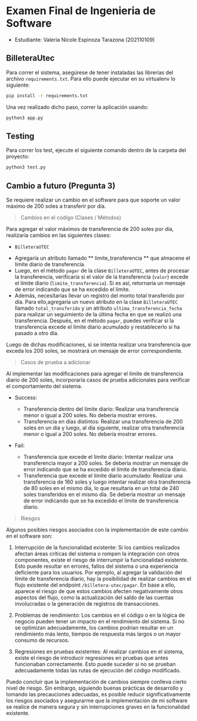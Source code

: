 # Examen Final de Ingenieria de Software

* Estudiante: Valeria Nicole Espinoza Tarazona (202110109)

## BilleteraUtec

Para correr el sistema, asegúrese de tener instaladas las librerías del archivo `requirements.txt`. Para ello puede ejecutar en su virtualenv lo siguiente:  

```bash
pip install -r requirements.txt
```

Una vez realizado dicho paso, correr la aplicación usando:  

```bash
python3 app.py
```

## Testing

Para correr los test, ejecute el siguiente comando dentro de la carpeta del proyecto:  

```bash
python3 test.py
```

## Cambio a futuro (Pregunta 3)  

Se requiere realizar un cambio en el software para que soporte un valor máximo de 200 soles a transferir por día.

> Cambios en el código (Clases / Métodos)  

Para agregar el valor máximos de transferencia de 200 soles por día, realizaría cambios en las siguientes clases:  

* `BilleteraUTEC`  

- Agregaría un atributo llamado ** limite_transferencia ** que almacene el límite diario de transferencia.
- Luego, en el método `pagar` de la clase `BilleteraUTEC`, antes de procesar la transferencia, verificaría si el valor de la transferencia (`valor`) excede el límite diario (`limite_transferencia`). Si es así, retornaría un mensaje de error indicando que se ha excedido el límite.  
- Además, necesitarías llevar un registro del monto total transferido por día. Para ello,agregaría un nuevo atributo en la clase `BilleteraUTEC` llamado `total_transferido` y un atributo `ultima_transferencia_fecha` para realizar un seguimiento de la última fecha en que se realizó una transferencia. Después, en el método `pagar`, puedes verificar si la transferencia excede el límite diario acumulado y restablecerlo si ha pasado a otro día.

Luego de dichas modificaciones, si se intenta realizar una transferencia que exceda los 200 soles, se mostrará un mensaje de error correspondiente.  

> Casos de prueba a adicionar  

Al implementar las modificaciones para agregar el límite de transferencia diario de 200 soles, incorporaría casos de prueba adicionales para verificar el comportamiento del sistema.

* Success:
   - Transferencia dentro del límite diario: Realizar una transferencia menor o igual a 200 soles. No debería mostrar errores.
   - Transferencia en días distintos: Realizar una transferencia de 200 soles en un día y luego, al día siguiente, realizar otra transferencia menor o igual a 200 soles. No debería mostrar errores.

* Fail:
   - Transferencia que excede el límite diario: Intentar realizar una transferencia mayor a 200 soles. Se debería mostrar un mensaje de error indicando que se ha excedido el límite de transferencia diario.
   - Transferencia que excede el límite diario acumulado: Realizar una transferencia de 160 soles y luego intentar realizar otra transferencia de 80 soles en el mismo día, lo que resultaría en un total de 240 soles transferidos en el mismo día. Se debería mostrar un mensaje de error indicando que se ha excedido el límite de transferencia diario.  

> Riesgos  

Algunos posibles riesgos asociados con la implementación de este cambio en el software son:  

1. Interrupción de la funcionalidad existente: Si los cambios realizados afectan áreas críticas del sistema o rompen la integración con otros componentes, existe el riesgo de interrumpir la funcionalidad existente. Esto puede resultar en errores, fallos del sistema o una experiencia deficiente para los usuarios. Por ejemplo, al agregar la validación del límite de transferencia diario, hay la posibilidad de realizar cambios en el flujo existente del endpoint `/billetera-utec/pagar`. En base a ello, aparece el riesgo de que estos cambios afecten negativamente otros aspectos del flujo, como la actualización del saldo de las cuentas involucradas o la generación de registros de transacciones.  

2. Problemas de rendimiento: Los cambios en el código o en la lógica de negocio pueden tener un impacto en el rendimiento del sistema. Si no se optimizan adecuadamente, los cambios podrían resultar en un rendimiento más lento, tiempos de respuesta más largos o un mayor consumo de recursos.  

3. Regresiones en pruebas existentes: Al realizar cambios en el sistema, existe el riesgo de introducir regresiones en pruebas que antes funcionaban correctamente. Esto puede suceder si no se prueban adecuadamente todas las rutas de ejecución del código modificado.  

Puedo concluir que la implementación de cambios siempre conlleva cierto nivel de riesgo. Sin embargo, siguiendo buenas prácticas de desarrollo y tomando las precauciones adecuadas, es posible reducir significativamente los riesgos asociados y asegurarme que la implementación de mi software se realice de manera segura y sin interrupciones graves en la funcionalidad existente.  